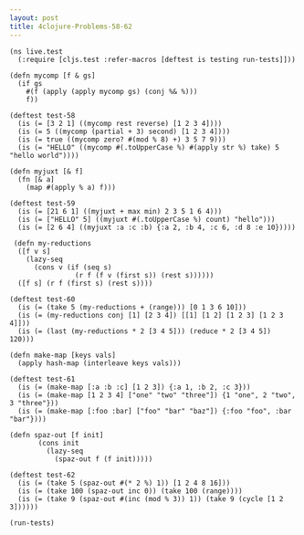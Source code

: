 ```yaml
---
layout: post
title: 4clojure-Problems-58-62
---
```


<pre><code class="language-klipse">(ns live.test
  (:require [cljs.test :refer-macros [deftest is testing run-tests]]))
  
(defn mycomp [f & gs]
  (if gs
    #(f (apply (apply mycomp gs) (conj %& %)))
    f))

(deftest test-58
  (is (= [3 2 1] ((mycomp rest reverse) [1 2 3 4])))
  (is (= 5 ((mycomp (partial + 3) second) [1 2 3 4])))
  (is (= true ((mycomp zero? #(mod % 8) +) 3 5 7 9)))
  (is (= "HELLO" ((mycomp #(.toUpperCase %) #(apply str %) take) 5 "hello world"))))
 
(defn myjuxt [& f]
  (fn [& a]
    (map #(apply % a) f)))
  
(deftest test-59
  (is (= [21 6 1] ((myjuxt + max min) 2 3 5 1 6 4)))
  (is (= ["HELLO" 5] ((myjuxt #(.toUpperCase %) count) "hello")))
  (is (= [2 6 4] ((myjuxt :a :c :b) {:a 2, :b 4, :c 6, :d 8 :e 10})))) 
 
 (defn my-reductions
  ([f v s]
    (lazy-seq
      (cons v (if (seq s)
                (r f (f v (first s)) (rest s))))))
  ([f s] (r f (first s) (rest s))))

(deftest test-60
  (is (= (take 5 (my-reductions + (range))) [0 1 3 6 10]))
  (is (= (my-reductions conj [1] [2 3 4]) [[1] [1 2] [1 2 3] [1 2 3 4]]))
  (is (= (last (my-reductions * 2 [3 4 5])) (reduce * 2 [3 4 5]) 120)))
 
(defn make-map [keys vals]
  (apply hash-map (interleave keys vals)))

(deftest test-61
  (is (= (make-map [:a :b :c] [1 2 3]) {:a 1, :b 2, :c 3}))
  (is (= (make-map [1 2 3 4] ["one" "two" "three"]) {1 "one", 2 "two", 3 "three"}))
  (is (= (make-map [:foo :bar] ["foo" "bar" "baz"]) {:foo "foo", :bar "bar"})))
 
(defn spaz-out [f init]
       (cons init
         (lazy-seq
           (spaz-out f (f init)))))

(deftest test-62
  (is (= (take 5 (spaz-out #(* 2 %) 1)) [1 2 4 8 16]))
  (is (= (take 100 (spaz-out inc 0)) (take 100 (range))))
  (is (= (take 9 (spaz-out #(inc (mod % 3)) 1)) (take 9 (cycle [1 2 3])))))
 
(run-tests)
</code></pre>
